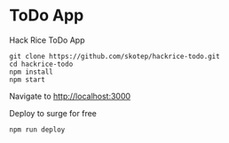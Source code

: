 # ToDo App
Hack Rice ToDo App

```
git clone https://github.com/skotep/hackrice-todo.git
cd hackrice-todo
npm install
npm start
```
Navigate to [http://localhost:3000](http://localhost:3000)

Deploy to surge for free
```
npm run deploy
```

